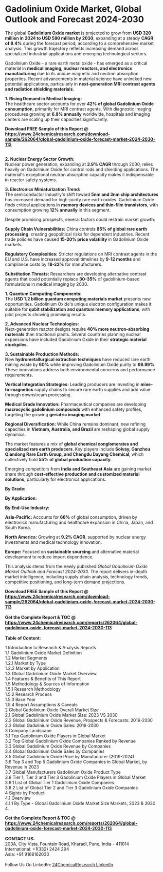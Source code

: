 <h1>Gadolinium Oxide Market, Global Outlook and Forecast 2024-2030</h1><p>The global <strong>Gadolinium Oxide market</strong> is projected to grow from <strong>USD 320 million in 2024 to USD 580 million by 2030</strong>, expanding at a steady <strong>CAGR of 8.4%</strong> during the forecast period, according to a comprehensive market analysis. This growth trajectory reflects increasing demand across specialized industrial applications and emerging technological sectors.</p><p>Gadolinium Oxide - a rare earth metal oxide - has emerged as a critical material in <strong>medical imaging, nuclear reactors, and electronics manufacturing</strong> due to its unique magnetic and neutron absorption properties. Recent advancements in material science have unlocked new potential applications, particularly in <strong>next-generation MRI contrast agents and radiation shielding materials</strong>.</p><p><strong>1. Rising Demand in Medical Imaging:</strong><br>
The healthcare sector accounts for over <strong>42% of global Gadolinium Oxide consumption</strong>, primarily for MRI contrast agents. With diagnostic imaging procedures growing at <strong>6.8% annually</strong> worldwide, hospitals and imaging centers are scaling up their capacities significantly.</p><div><b>Download FREE Sample of this Report @ 
            <a href="https://www.24chemicalresearch.com/download-sample/262064/global-gadolinium-oxide-forecast-market-2024-2030-113">
            https://www.24chemicalresearch.com/download-sample/262064/global-gadolinium-oxide-forecast-market-2024-2030-113</a></b></div><br><p><strong>2. Nuclear Energy Sector Growth:</strong><br>
Nuclear power generation, expanding at <strong>3.9% CAGR</strong> through 2030, relies heavily on Gadolinium Oxide for control rods and shielding applications. The material's exceptional neutron absorption capacity makes it indispensable in reactor safety systems.</p><p><strong>3. Electronics Miniaturization Trend:</strong><br>
The semiconductor industry's shift toward <strong>5nm and 3nm chip architectures</strong> has increased demand for high-purity rare earth oxides. Gadolinium Oxide finds critical applications in <strong>memory devices and thin-film transistors</strong>, with consumption growing <strong>12% annually</strong> in this segment.</p><p>Despite promising prospects, several factors could restrain market growth:</p><p><strong>Supply Chain Vulnerabilities:</strong> China controls <strong>85% of global rare earth processing</strong>, creating geopolitical risks for dependent industries. Recent trade policies have caused <strong>15-20% price volatility</strong> in Gadolinium Oxide markets.</p><p><strong>Regulatory Complexities:</strong> Stricter regulations on MRI contrast agents in the EU and U.S. have increased approval timelines by <strong>9-12 months</strong> and compliance costs by <strong>18-22%</strong> for manufacturers.</p><p><strong>Substitution Threats:</strong> Researchers are developing alternative contrast agents that could potentially replace <strong>30-35%</strong> of gadolinium-based formulations in medical imaging by 2030.</p><p><strong>1. Quantum Computing Components:</strong><br>
The <strong>USD 1.2 billion quantum computing materials market</strong> presents new opportunities. Gadolinium Oxide's unique electron configuration makes it suitable for <strong>qubit stabilization and quantum memory applications</strong>, with pilot projects showing promising results.</p><p><strong>2. Advanced Nuclear Technologies:</strong><br>
Next-generation reactor designs require <strong>40% more neutron-absorbing materials</strong> than traditional plants. Several countries planning nuclear expansions have included Gadolinium Oxide in their <strong>strategic material stockpiles</strong>.</p><p><strong>3. Sustainable Production Methods:</strong><br>
New <strong>hydrometallurgical extraction techniques</strong> have reduced rare earth mining waste by <strong>60%</strong> while improving Gadolinium Oxide purity to <strong>99.99%</strong>. These innovations address both environmental concerns and performance requirements.</p><p><strong>Vertical Integration Strategies:</strong> Leading producers are investing in <strong>mine-to-magnetics</strong> supply chains to secure rare earth supplies and add value through downstream processing.</p><p><strong>Medical Grade Innovation:</strong> Pharmaceutical companies are developing <strong>macrocyclic gadolinium compounds</strong> with enhanced safety profiles, targeting the growing <strong>geriatric imaging market</strong>.</p><p><strong>Regional Diversification:</strong> While China remains dominant, new refining capacities in <strong>Vietnam, Australia, and Brazil</strong> are reshaping global supply dynamics.</p><p>The market features a mix of <strong>global chemical conglomerates and specialized rare earth producers</strong>. Key players include <strong>Solvay, Ganzhou Qiandong Rare Earth Group, and Chengdu Dayang Chemical</strong>, which collectively hold <strong>55% of global production capacity</strong>.</p><p>Emerging competitors from <strong>India and Southeast Asia</strong> are gaining market share through <strong>cost-effective production and customized material solutions</strong>, particularly for electronics applications.</p><p><strong>By Grade:</strong></p><p><strong>By Application:</strong></p><p><strong>By End-Use Industry:</strong></p><p><strong>Asia-Pacific:</strong> Accounts for <strong>68%</strong> of global consumption, driven by electronics manufacturing and healthcare expansion in China, Japan, and South Korea.</p><p><strong>North America:</strong> Growing at <strong>9.2% CAGR</strong>, supported by nuclear energy investments and medical technology innovation.</p><p><strong>Europe:</strong> Focused on <strong>sustainable sourcing</strong> and alternative material development to reduce import dependence.</p><p>This analysis stems from the newly published <em>Global Gadolinium Oxide Market Outlook and Forecast 2024-2030</em>. The report delivers in-depth market intelligence, including supply chain analysis, technology trends, competitive positioning, and long-term demand projections.</p><div><b>Download FREE Sample of this Report @ 
            <a href="https://www.24chemicalresearch.com/download-sample/262064/global-gadolinium-oxide-forecast-market-2024-2030-113">
            https://www.24chemicalresearch.com/download-sample/262064/global-gadolinium-oxide-forecast-market-2024-2030-113</a></b></div><br><div><b>Get the Complete Report & TOC @ 
            <a href="https://www.24chemicalresearch.com/reports/262064/global-gadolinium-oxide-forecast-market-2024-2030-113">
            https://www.24chemicalresearch.com/reports/262064/global-gadolinium-oxide-forecast-market-2024-2030-113</a></b></div><br>
            <b>Table of Content:</b><p>1 Introduction to Research & Analysis Reports<br />
    1.1 Gadolinium Oxide Market Definition<br />
    1.2 Market Segments<br />
        1.2.1 Market by Type<br />
        1.2.2 Market by Application<br />
    1.3 Global Gadolinium Oxide Market Overview<br />
    1.4 Features & Benefits of This Report<br />
    1.5 Methodology & Sources of Information<br />
        1.5.1 Research Methodology<br />
        1.5.2 Research Process<br />
        1.5.3 Base Year<br />
        1.5.4 Report Assumptions & Caveats<br />
2 Global Gadolinium Oxide Overall Market Size<br />
    2.1 Global Gadolinium Oxide Market Size: 2023 VS 2030<br />
    2.2 Global Gadolinium Oxide Revenue, Prospects & Forecasts: 2019-2030<br />
    2.3 Global Gadolinium Oxide Sales: 2019-2030<br />
3 Company Landscape<br />
    3.1 Top Gadolinium Oxide Players in Global Market<br />
    3.2 Top Global Gadolinium Oxide Companies Ranked by Revenue<br />
    3.3 Global Gadolinium Oxide Revenue by Companies<br />
    3.4 Global Gadolinium Oxide Sales by Companies<br />
    3.5 Global Gadolinium Oxide Price by Manufacturer (2019-2024)<br />
    3.6 Top 3 and Top 5 Gadolinium Oxide Companies in Global Market, by Revenue in 2023<br />
    3.7 Global Manufacturers Gadolinium Oxide Product Type<br />
    3.8 Tier 1, Tier 2 and Tier 3 Gadolinium Oxide Players in Global Market<br />
        3.8.1 List of Global Tier 1 Gadolinium Oxide Companies<br />
        3.8.2 List of Global Tier 2 and Tier 3 Gadolinium Oxide Companies<br />
4 Sights by Product<br />
    4.1 Overview<br />
        4.1.1 By Type - Global Gadolinium Oxide Market Size Markets, 2023 & 2030<br />
        4.</p><div><b>Get the Complete Report & TOC @ 
            <a href="https://www.24chemicalresearch.com/reports/262064/global-gadolinium-oxide-forecast-market-2024-2030-113">
            https://www.24chemicalresearch.com/reports/262064/global-gadolinium-oxide-forecast-market-2024-2030-113</a></b></div><br><b>CONTACT US:</b><br>
            203A, City Vista, Fountain Road, Kharadi, Pune, India - 411014<br>
            International: +1(332) 2424 294<br>
            Asia: +91 9169162030 <br><br>
            Follow Us On LinkedIn: <a href="https://www.linkedin.com/company/24chemicalresearch/">24ChemicalResearch LinkedIn</a>